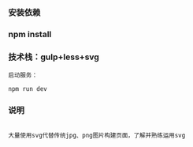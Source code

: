 ### 安装依赖

### npm install

### 技术栈：gulp+less+svg

```
启动服务：

npm run dev

```


### 说明

```

大量使用svg代替传统jpg、png图片构建页面，了解并熟练运用svg

```

